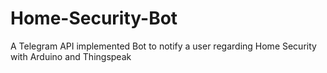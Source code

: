 # Home-Security-Bot
A Telegram API implemented Bot to notify a user regarding Home Security with Arduino and Thingspeak
